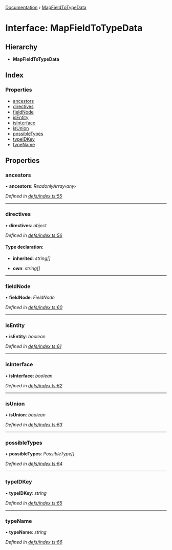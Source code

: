 [Documentation](../README.md) › [MapFieldToTypeData](mapfieldtotypedata.md)

# Interface: MapFieldToTypeData

## Hierarchy

* **MapFieldToTypeData**

## Index

### Properties

* [ancestors](mapfieldtotypedata.md#ancestors)
* [directives](mapfieldtotypedata.md#directives)
* [fieldNode](mapfieldtotypedata.md#fieldnode)
* [isEntity](mapfieldtotypedata.md#isentity)
* [isInterface](mapfieldtotypedata.md#isinterface)
* [isUnion](mapfieldtotypedata.md#isunion)
* [possibleTypes](mapfieldtotypedata.md#possibletypes)
* [typeIDKey](mapfieldtotypedata.md#typeidkey)
* [typeName](mapfieldtotypedata.md#typename)

## Properties

###  ancestors

• **ancestors**: *ReadonlyArray‹any›*

*Defined in [defs/index.ts:55](https://github.com/badbatch/graphql-box/blob/692888f/packages/request-parser/src/defs/index.ts#L55)*

___

###  directives

• **directives**: *object*

*Defined in [defs/index.ts:56](https://github.com/badbatch/graphql-box/blob/692888f/packages/request-parser/src/defs/index.ts#L56)*

#### Type declaration:

* **inherited**: *string[]*

* **own**: *string[]*

___

###  fieldNode

• **fieldNode**: *FieldNode*

*Defined in [defs/index.ts:60](https://github.com/badbatch/graphql-box/blob/692888f/packages/request-parser/src/defs/index.ts#L60)*

___

###  isEntity

• **isEntity**: *boolean*

*Defined in [defs/index.ts:61](https://github.com/badbatch/graphql-box/blob/692888f/packages/request-parser/src/defs/index.ts#L61)*

___

###  isInterface

• **isInterface**: *boolean*

*Defined in [defs/index.ts:62](https://github.com/badbatch/graphql-box/blob/692888f/packages/request-parser/src/defs/index.ts#L62)*

___

###  isUnion

• **isUnion**: *boolean*

*Defined in [defs/index.ts:63](https://github.com/badbatch/graphql-box/blob/692888f/packages/request-parser/src/defs/index.ts#L63)*

___

###  possibleTypes

• **possibleTypes**: *PossibleType[]*

*Defined in [defs/index.ts:64](https://github.com/badbatch/graphql-box/blob/692888f/packages/request-parser/src/defs/index.ts#L64)*

___

###  typeIDKey

• **typeIDKey**: *string*

*Defined in [defs/index.ts:65](https://github.com/badbatch/graphql-box/blob/692888f/packages/request-parser/src/defs/index.ts#L65)*

___

###  typeName

• **typeName**: *string*

*Defined in [defs/index.ts:66](https://github.com/badbatch/graphql-box/blob/692888f/packages/request-parser/src/defs/index.ts#L66)*
